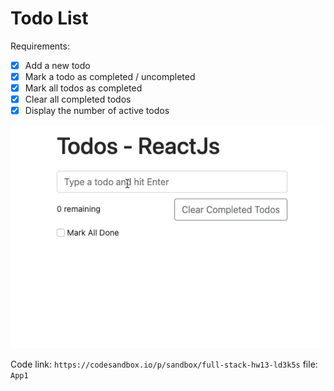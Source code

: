 # Todo List

Requirements:

- [x] Add a new todo
- [x] Mark a todo as completed / uncompleted
- [x] Mark all todos as completed
- [x] Clear all completed todos
- [x] Display the number of active todos

![Todo List](./todo-list.gif)

Code link: `https://codesandbox.io/p/sandbox/full-stack-hw13-ld3k5s`
file: `App1`